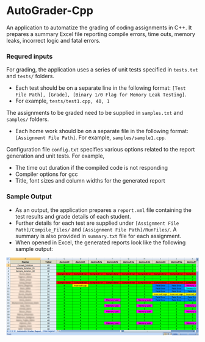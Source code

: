 # AutoGrader-Cpp
An application to automatize the grading of coding assignments in C++. It prepares a summary
Excel file reporting compile errors, time outs, memory leaks, incorrect logic and fatal errors. 

### Requred inputs

For grading, the application uses a series of unit tests specified in ```tests.txt``` and ```tests/``` folders. 
- Each test should be on a separate line in the following format: ```[Test File Path], [Grade], [Binary 1/0 Flag for Memory Leak Testing]```. 
- For example, ```tests/test1.cpp, 40, 1```

The assignments to be graded need to be supplied in ```samples.txt``` and ```samples/``` folders. 
- Each home work should be on a separate file in the following format: ```[Assignment File Path]```. For example, ```samples/sample1.cpp```. 

Configuration file ```config.txt``` specifies various options related to the report generation and unit tests. For example, 
- The time out duration if the compiled code is not responding
- Compiler options for gcc
- Title, font sizes and column widths for the generated report

### Sample Output
- As an output, the application prepares a ```report.xml``` file containing the test results and grade details of each student. 
- Further details for each test are supplied under ```[Assignment File Path]/Compile_Files/``` and ```[Assignment File Path]/RunFiles/```. A summary is also provided in ```summary.txt``` file for each assignment. 
- When opened in Excel, the generated reports look like the following sample output: 
<img src="sample_output.png">
